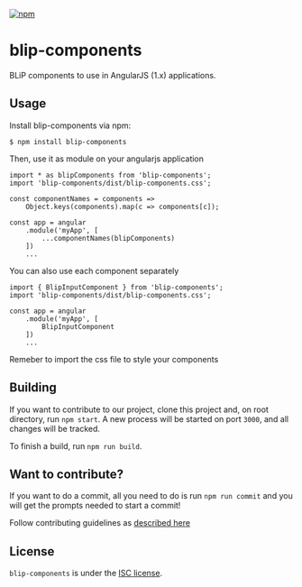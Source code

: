 [![npm](https://img.shields.io/npm/v/blip-components.svg)](https://www.npmjs.com/package/blip-components)

# blip-components

BLiP components to use in AngularJS (1.x) applications. 

## Usage

Install blip-components via npm:

```
$ npm install blip-components
```

Then, use it as module on your angularjs application

```
import * as blipComponents from 'blip-components';
import 'blip-components/dist/blip-components.css';

const componentNames = components =>
    Object.keys(components).map(c => components[c]);

const app = angular
    .module('myApp', [
        ...componentNames(blipComponents)
    ])
    ...
```

You can also use each component separately

```
import { BlipInputComponent } from 'blip-components';
import 'blip-components/dist/blip-components.css';

const app = angular
    .module('myApp', [
        BlipInputComponent
    ])
    ...
```

Remeber to import the css file to style your components

## Building

If you want to contribute to our project, clone this project and, on root directory, run `npm start`. A new process will be started
on port `3000`, and all changes will be tracked. 

To finish a build, run `npm run build`.

## Want to contribute?

If you want to do a commit, all you need to do is run `npm run commit` and you will get the prompts needed to start a commit!

Follow contributing guidelines as [described here](CONTRIBUTING.md)

## License
`blip-components` is under the [ISC license](https://opensource.org/licenses/ISC).
